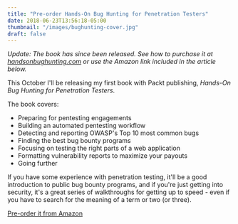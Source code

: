 ```yaml
---
title: "Pre-order Hands-On Bug Hunting for Penetration Testers"
date: 2018-06-23T13:56:18-05:00
thumbnail: "/images/bughunting-cover.jpg"
draft: false
---
```


*Update: The book has since been released. See how to purchase it at [handsonbughunting.com](https://handsonbughunting.com) or use the Amazon link included in the article below.*

This October I'll be releasing my first book with Packt publishing, *Hands-On Bug Hunting for Penetration Testers*. 

The book covers:

- Preparing for pentesting engagements
- Building an automated pentesting workflow
- Detecting and reporting OWASP's Top 10 most common bugs
- Finding the best bug bounty programs
- Focusing on testing the right parts of a web application
- Formatting vulnerability reports to maximize your payouts
- Going further

If you have some experience with penetration testing, it'll be a good introduction to public bug bounty programs, and if you're just getting into security, it's a great series of walkthroughs for getting up to speed - even if you have to search for the meaning of a term or two (or three).

[Pre-order it from Amazon](https://www.amazon.com/gp/product/1789344204/ref=as_li_tl?ie=UTF8&tag=bughunt-20&camp=1789&creative=9325&linkCode=as2&creativeASIN=1789344204&linkId=d0166c1e6990155b2e00db633c3e27d3)